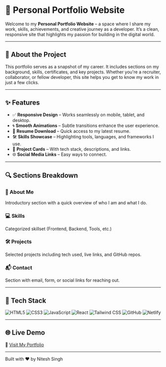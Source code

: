 # 🚀 Personal Portfolio Website


Welcome to my **Personal Portfolio Website** – a space where I share my work, skills, achievements, and creative journey as a developer. It’s a clean, responsive site that highlights my passion for building in the digital world.

---

## 🧠 About the Project

This portfolio serves as a snapshot of my career. It includes sections on my background, skills, certificates, and key projects. Whether you're a recruiter, collaborator, or fellow developer, this site helps you get to know my work in just a few clicks.

---

## ✨ Features

- ✅ **Responsive Design** – Works seamlessly on mobile, tablet, and desktop.
- 🌀 **Smooth Animations** – Subtle transitions enhance the user experience.
- 📜 **Resume Download** – Quick access to my latest resume.
- 🛠️ **Skills Showcase** – Highlighting tools, languages, and frameworks I use.
- 💼 **Project Cards** – With tech stack, descriptions, and links.
- 🌐 **Social Media Links** – Easy ways to connect.

---

## 🔍 Sections Breakdown

### 👤 About Me
Introductory section with a quick overview of who I am and what I do.

### 💻 Skills
Categorized skillset (Frontend, Backend, Tools, etc.)

### 🛠️ Projects
Selected projects including tech used, live links, and GitHub repos.

### 📬 Contact
Section with email, form, or social links for reaching out.

---

## 🧰 Tech Stack

![HTML5](https://img.shields.io/badge/HTML5-E34F26?style=for-the-badge&logo=html5&logoColor=white)
![CSS3](https://img.shields.io/badge/CSS3-1572B6?style=for-the-badge&logo=css3&logoColor=white)
![JavaScript](https://img.shields.io/badge/JavaScript-F7DF1E?style=for-the-badge&logo=javascript&logoColor=black)
![React](https://img.shields.io/badge/React-20232A?style=for-the-badge&logo=react&logoColor=61DAFB)
![Tailwind CSS](https://img.shields.io/badge/Tailwind_CSS-38B2AC?style=for-the-badge&logo=tailwind-css&logoColor=white)
![GitHub](https://img.shields.io/badge/GitHub-000?style=for-the-badge&logo=github&logoColor=white)
![Netlify](https://img.shields.io/badge/Netlify-00C7B7?style=for-the-badge&logo=netlify&logoColor=white)

---

## 🌐 Live Demo

🔗 [Visit My Portfolio]([https://your-site.netlify.app](https://nitesh-singh-portfolio.netlify.app/))

---

Built with ❤️ by Nitesh Singh
